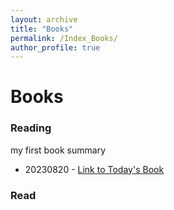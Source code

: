 ```yaml
---
layout: archive
title: "Books"
permalink: /Index_Books/
author_profile: true
---
```

# Books

### Reading
my first book summary 

- 20230820 - [Link to Today's Book](../_Books/2023-10-22-Book1.md)

### Read
